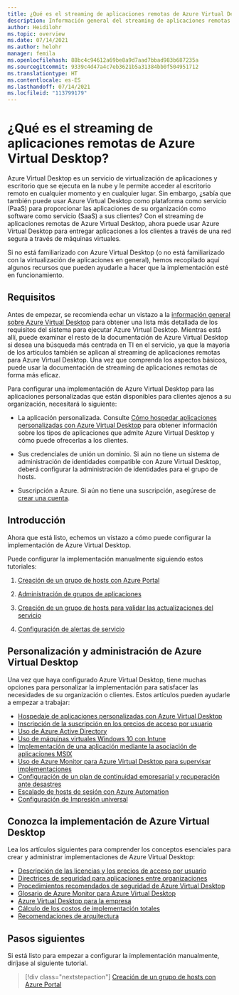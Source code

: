 ```yaml
---
title: ¿Qué es el streaming de aplicaciones remotas de Azure Virtual Desktop? - Azure
description: Información general del streaming de aplicaciones remotas de Azure Virtual Desktop.
author: Heidilohr
ms.topic: overview
ms.date: 07/14/2021
ms.author: helohr
manager: femila
ms.openlocfilehash: 88bc4c94612a69be8a9d7aad7bbad983b687235a
ms.sourcegitcommit: 9339c4d47a4c7eb3621b5a31384bb0f504951712
ms.translationtype: HT
ms.contentlocale: es-ES
ms.lasthandoff: 07/14/2021
ms.locfileid: "113799179"
---
```

# <a name="what-is-azure-virtual-desktop-remote-app-streaming"></a>¿Qué es el streaming de aplicaciones remotas de Azure Virtual Desktop?

Azure Virtual Desktop es un servicio de virtualización de aplicaciones y escritorio que se ejecuta en la nube y le permite acceder al escritorio remoto en cualquier momento y en cualquier lugar. Sin embargo, ¿sabía que también puede usar Azure Virtual Desktop como plataforma como servicio (PaaS) para proporcionar las aplicaciones de su organización como software como servicio (SaaS) a sus clientes? Con el streaming de aplicaciones remotas de Azure Virtual Desktop, ahora puede usar Azure Virtual Desktop para entregar aplicaciones a los clientes a través de una red segura a través de máquinas virtuales.

Si no está familiarizado con Azure Virtual Desktop (o no está familiarizado con la virtualización de aplicaciones en general), hemos recopilado aquí algunos recursos que pueden ayudarle a hacer que la implementación esté en funcionamiento.

## <a name="requirements"></a>Requisitos

Antes de empezar, se recomienda echar un vistazo a la [información general sobre Azure Virtual Desktop](../overview.md) para obtener una lista más detallada de los requisitos del sistema para ejecutar Azure Virtual Desktop. Mientras está allí, puede examinar el resto de la documentación de Azure Virtual Desktop si desea una búsqueda más centrada en TI en el servicio, ya que la mayoría de los artículos también se aplican al streaming de aplicaciones remotas para Azure Virtual Desktop. Una vez que comprenda los aspectos básicos, puede usar la documentación de streaming de aplicaciones remotas de forma más eficaz.

Para configurar una implementación de Azure Virtual Desktop para las aplicaciones personalizadas que están disponibles para clientes ajenos a su organización, necesitará lo siguiente:

- La aplicación personalizada. Consulte [Cómo hospedar aplicaciones personalizadas con Azure Virtual Desktop](custom-apps.md) para obtener información sobre los tipos de aplicaciones que admite Azure Virtual Desktop y cómo puede ofrecerlas a los clientes.

- Sus credenciales de unión un dominio. Si aún no tiene un sistema de administración de identidades compatible con Azure Virtual Desktop, deberá configurar la administración de identidades para el grupo de hosts.

- Suscripción a Azure. Si aún no tiene una suscripción, asegúrese de [crear una cuenta](https://azure.microsoft.com/free/?WT.mc_id=A261C142F).

## <a name="get-started"></a>Introducción

Ahora que está listo, echemos un vistazo a cómo puede configurar la implementación de Azure Virtual Desktop.

Puede configurar la implementación manualmente siguiendo estos tutoriales:

1. [Creación de un grupo de hosts con Azure Portal](../create-host-pools-azure-marketplace.md?toc=/azure/virtual-desktop/remote-app-streaming/toc.json&bc=/azure/virtual-desktop/breadcrumb/toc.json)

2. [Administración de grupos de aplicaciones](../manage-app-groups.md?toc=/azure/virtual-desktop/remote-app-streaming/toc.json&bc=/azure/virtual-desktop/breadcrumb/toc.json)

3. [Creación de un grupo de hosts para validar las actualizaciones del servicio](../create-validation-host-pool.md?toc=/azure/virtual-desktop/remote-app-streaming/toc.json&bc=/azure/virtual-desktop/breadcrumb/toc.json)

4. [Configuración de alertas de servicio](../set-up-service-alerts.md?toc=/azure/virtual-desktop/remote-app-streaming/toc.json&bc=/azure/virtual-desktop/breadcrumb/toc.json)

## <a name="customize-and-manage-azure-virtual-desktop"></a>Personalización y administración de Azure Virtual Desktop

Una vez que haya configurado Azure Virtual Desktop, tiene muchas opciones para personalizar la implementación para satisfacer las necesidades de su organización o clientes. Estos artículos pueden ayudarle a empezar a trabajar:

- [Hospedaje de aplicaciones personalizadas con Azure Virtual Desktop](custom-apps.md)
- [Inscripción de la suscripción en los precios de acceso por usuario](per-user-access-pricing.md)
- [Uso de Azure Active Directory](../../active-directory/fundamentals/active-directory-access-create-new-tenant.md)
- [Uso de máquinas virtuales Windows 10 con Intune](/mem/intune/fundamentals/windows-10-virtual-machines)
- [Implementación de una aplicación mediante la asociación de aplicaciones MSIX](msix-app-attach.md)
- [Uso de Azure Monitor para Azure Virtual Desktop para supervisar implementaciones](../azure-monitor.md?toc=/azure/virtual-desktop/remote-app-streaming/toc.json&bc=/azure/virtual-desktop/breadcrumb/toc.json)
- [Configuración de un plan de continuidad empresarial y recuperación ante desastres](../disaster-recovery.md?toc=/azure/virtual-desktop/remote-app-streaming/toc.json&bc=/azure/virtual-desktop/breadcrumb/toc.json)
- [Escalado de hosts de sesión con Azure Automation](../set-up-scaling-script.md?toc=/azure/virtual-desktop/remote-app-streaming/toc.json&bc=/azure/virtual-desktop/breadcrumb/toc.json)
- [Configuración de Impresión universal](/universal-print/fundamentals/universal-print-getting-started)

## <a name="get-to-know-your-azure-virtual-desktop-deployment"></a>Conozca la implementación de Azure Virtual Desktop

Lea los artículos siguientes para comprender los conceptos esenciales para crear y administrar implementaciones de Azure Virtual Desktop:

- [Descripción de las licencias y los precios de acceso por usuario](licensing.md)
- [Directrices de seguridad para aplicaciones entre organizaciones](security.md)
- [Procedimientos recomendados de seguridad de Azure Virtual Desktop](../security-guide.md?toc=/azure/virtual-desktop/remote-app-streaming/toc.json&bc=/azure/virtual-desktop/breadcrumb/toc.json)
- [Glosario de Azure Monitor para Azure Virtual Desktop](../azure-monitor-glossary.md?toc=/azure/virtual-desktop/remote-app-streaming/toc.json&bc=/azure/virtual-desktop/breadcrumb/toc.json)
- [Azure Virtual Desktop para la empresa](/azure/architecture/example-scenario/wvd/windows-virtual-desktop)
- [Cálculo de los costos de implementación totales](total-costs.md)
- [Recomendaciones de arquitectura](architecture-recs.md)

## <a name="next-steps"></a>Pasos siguientes

Si está listo para empezar a configurar la implementación manualmente, diríjase al siguiente tutorial.

> [!div class="nextstepaction"]
> [Creación de un grupo de hosts con Azure Portal](../create-host-pools-azure-marketplace.md?toc=/azure/virtual-desktop/remote-app-streaming/toc.json&bc=/azure/virtual-desktop/breadcrumb/toc.json)
